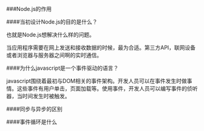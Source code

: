###Node.js的作用

####当初设计Node.js的目的是什么？

也就是Node.js想解决什么样的问题。

当应用程序需要在网上发送和接收数据的时候，最为合适。第三方API，联网设备或者浏览器与服务器之间啊的实时通信。

####为什么javascript是一个事件驱动的语言？

javascript围绕着最初与DOM相关的事件架构。开发人员可以在事件发生时做事情。这些事件有用户单击，页面加载等。使用事件，开发人员可以编写事件的侦听器，当时间发生时被触发。

####同步与异步的区别

####事件循环是什么
